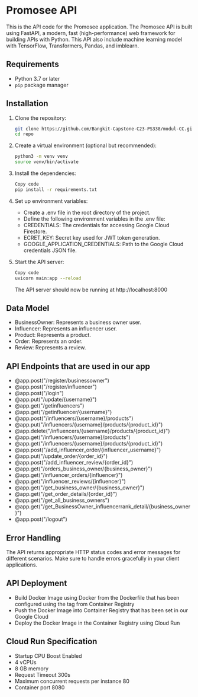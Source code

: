 # Promosee API

This is the API code for the Promosee application. The Promosee API is built using FastAPI, a modern, fast (high-performance) web framework for building APIs with Python. This API also include machine learning model with TensorFlow, Transformers, Pandas, and imblearn.

## Requirements

- Python 3.7 or later
- `pip` package manager

## Installation

1. Clone the repository:
    ```bash
    git clone https://github.com/Bangkit-Capstone-C23-PS338/modul-CC.git
    cd repo
    ```

2. Create a virtual environment (optional but recommended):
    ```bash
    python3 -m venv venv
    source venv/bin/activate
    ```
3. Install the dependencies:
    ```bash
    Copy code
    pip install -r requirements.txt
    ```
4. Set up environment variables:
    - Create a .env file in the root directory of the project.
    - Define the following environment variables in the .env file:
    - CREDENTIALS: The credentials for accessing Google Cloud Firestore.
    - ECRET_KEY: Secret key used for JWT token generation.
    - GOOGLE_APPLICATION_CREDENTIALS: Path to the Google Cloud credentials JSON file.
5. Start the API server:
    ```bash
    Copy code
    uvicorn main:app --reload
    ```
    The API server should now be running at http://localhost:8000

## Data Model
- BusinessOwner: Represents a business owner user.
- Influencer: Represents an influencer user.
- Product: Represents a product.
- Order: Represents an order.
- Review: Represents a review.

## API Endpoints that are used in our app
- @app.post("/register/businessowner")
- @app.post("/register/influencer")
- @app.post("/login")
- @app.put("/update/{username}")
- @app.get("/getinfluencers")
- @app.get("/getinfluencer/{username}")
- @app.post("/influencers/{username}/products")
- @app.put("/influencers/{username}/products/{product_id}")
- @app.delete("/influencers/{username}/products/{product_id}")
- @app.get("/influencers/{username}/products")
- @app.get("/influencers/{username}/products/{product_id}")
- @app.post("/add_influencer_order/{influencer_username}")
- @app.put("/update_order/{order_id}")
- @app.post("/add_influencer_review/{order_id}")
- @app.get("/orders_business_owner/{business_owner}")
- @app.get("/influencer_orders/{influencer}")
- @app.get("/influencer_reviews/{influencer}")
- @app.get("/get_business_owner/{business_owner}")
- @app.get("/get_order_details/{order_id}")
- @app.get("/get_all_business_owners")
- @app.get("/get_BusinessOwner_influencerrank_detail/{business_owner}")
- @app.post("/logout")

## Error Handling

The API returns appropriate HTTP status codes and error messages for different scenarios. Make sure to handle errors gracefully in your client applications.

## API Deployment
- Build Docker Image using Docker from the Dockerfile that has been configured using the tag from Container Registry
- Push the Docker Image into Container Registry that has been set in our Google Cloud
- Deploy the Docker Image in the Container Registry using Cloud Run

## Cloud Run Specification
- Startup CPU Boost Enabled
- 4 vCPUs
- 8 GB memory
- Request Timeout 300s
- Maximum concurrent requests per instance 80
- Container port 8080